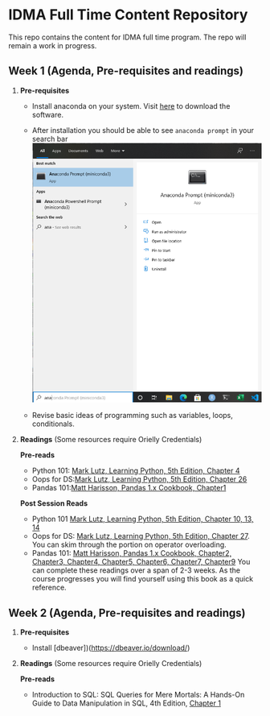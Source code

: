 # IDMA Full Time Content Repository

This repo contains the content for IDMA full time program. The repo will remain a work in progress.

## Week 1 (Agenda, Pre-requisites and readings) 

1. **Pre-requisites**

   - Install anaconda on your system. Visit [here](https://www.anaconda.com/products/individual) to download the software.

   - After installation you should be able to see `anaconda prompt` in your search bar ![](.assets/../assets/images/anaconda.png)

   - Revise basic ideas of programming such as variables, loops, conditionals.


2. **Readings** (Some resources require Orielly Credentials)

    **Pre-reads**

   - Python 101: [Mark Lutz, Learning Python, 5th Edition, Chapter 4](https://learning.oreilly.com/library/view/learning-python-5th/9781449355722/ch04.html#introducing_python_object_types)
   - Oops for DS:[Mark Lutz, Learning Python, 5th Edition, Chapter 26](https://learning.oreilly.com/library/view/learning-python-5th/9781449355722/ch26.html#oop_colon_the_big_picture)
   - Pandas 101:[Matt Harisson, Pandas 1.x Cookbook, Chapter1](https://learning.oreilly.com/library/view/pandas-1x-cookbook/9781839213106/Text/Chapter_1.xhtml#_idParaDest-11)

    **Post Session Reads**
    - Python 101 [Mark Lutz, Learning Python, 5th Edition, Chapter 10, 13, 14](https://learning.oreilly.com/library/view/learning-python-5th/9781449355722/)
    - Oops for DS: [Mark Lutz, Learning Python, 5th Edition, Chapter 27](https://learning.oreilly.com/library/view/learning-python-5th/9781449355722/ch27.html#class_coding_basics). You can skim through the portion on operator overloading.
    - Pandas 101: [Matt Harisson, Pandas 1.x Cookbook, Chapter2, Chapter3, Chapter4, Chapter5, Chapter6, Chapter7, Chapter9](https://learning.oreilly.com/library/view/pandas-1x-cookbook/9781839213106/) You can complete these readings over a span of 2-3 weeks. As the course progresses you will find yourself using this book as a quick reference.

## Week 2 (Agenda, Pre-requisites and readings)

1. **Pre-requisites**
   - Install [dbeaver])(https://dbeaver.io/download/)


2. **Readings** (Some resources require Orielly Credentials)

    **Pre-reads**

    - Introduction to SQL: SQL Queries for Mere Mortals: A Hands-On Guide to Data Manipulation in SQL, 4th Edition, [Chapter 1](https://learning.oreilly.com/library/view/sql-queries-for/9780134858432/ch1.xhtml#ch1) 